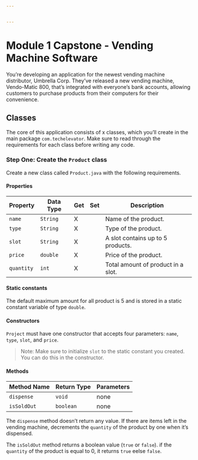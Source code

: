 ```yaml
---


---
```


<h1 id="module-1-capstone---vending-machine-software">Module 1 Capstone - Vending Machine Software</h1>
<p>You’re developing an application for the newest vending machine distributor, Umbrella Corp. They’ve released a new vending machine, Vendo-Matic 800, that’s integrated with everyone’s bank accounts, allowing customers to purchase products from their computers for their convenience.</p>
<h2 id="classes">Classes</h2>
<p>The core of this application consists of x classes, which you’ll create in the main package <code>com.techelevator</code>. Make sure to read through the requirements for each class before writing any code.</p>
<h3 id="step-one-create-the-product-class">Step One: Create the <code>Product</code> class</h3>
<p>Create a new class called <code>Product.java</code> with the following requirements.</p>
<h4 id="properties">Properties</h4>

<table>
<thead>
<tr>
<th>Property</th>
<th>Data Type</th>
<th>Get</th>
<th>Set</th>
<th>Description</th>
</tr>
</thead>
<tbody>
<tr>
<td><code>name</code></td>
<td><code>String</code></td>
<td>X</td>
<td></td>
<td>Name of the product.</td>
</tr>
<tr>
<td><code>type</code></td>
<td><code>String</code></td>
<td>X</td>
<td></td>
<td>Type of the product.</td>
</tr>
<tr>
<td><code>slot</code></td>
<td><code>String</code></td>
<td>X</td>
<td></td>
<td>A slot contains up to 5 products.</td>
</tr>
<tr>
<td><code>price</code></td>
<td><code>double</code></td>
<td>X</td>
<td></td>
<td>Price of the product.</td>
</tr>
<tr>
<td><code>quantity</code></td>
<td><code>int</code></td>
<td>X</td>
<td></td>
<td>Total amount of product in a slot.</td>
</tr>
</tbody>
</table><h4 id="static-constants">Static constants</h4>
<p>The default maximum amount for all product is 5 and is stored in a static constant variable of type <code>double</code>.</p>
<h4 id="constructors">Constructors</h4>
<p><code>Project</code> must have one constructor that accepts four parameters: <code>name</code>, <code>type</code>, <code>slot</code>, and <code>price</code>.</p>
<blockquote>
<p>Note: Make sure to initialize <code>slot</code> to the static constant you created. You can do this in the constructor.</p>
</blockquote>
<h4 id="methods">Methods</h4>

<table>
<thead>
<tr>
<th>Method Name</th>
<th>Return Type</th>
<th>Parameters</th>
</tr>
</thead>
<tbody>
<tr>
<td><code>dispense</code></td>
<td><code>void</code></td>
<td>none</td>
</tr>
<tr>
<td><code>isSoldOut</code></td>
<td><code>boolean</code></td>
<td>none</td>
</tr>
</tbody>
</table><p>The <code>dispense</code> method doesn’t return any value. If there are items left in the vending machine, decrements the <code>quantity</code> of the product by one when it’s dispensed.</p>
<p>The <code>isSoldOut</code> method returns a boolean value (<code>true</code> or <code>false</code>). if the <code>quantity</code> of the product is equal to 0, it returns <code>true</code> eelse <code>false</code>.</p>

